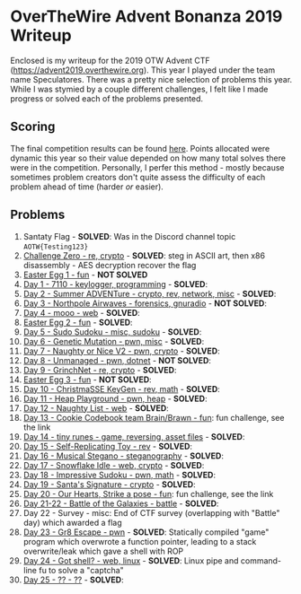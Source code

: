 # OverTheWire Advent Bonanza 2019 Writeup

Enclosed is my writeup for the 2019 OTW Advent CTF (https://advent2019.overthewire.org). This year I played under the team name Speculatores. There was a pretty nice selection of problems this year. While I was stymied by a couple different challenges, I felt like I made progress or solved each of the problems presented.

## Scoring

The final competition results can be found [here](https://advent2019.overthewire.org/dashboard/scoreboard/). Points allocated were dynamic this year so their value depended on how many total solves there were in the competition. Personally, I perfer this method - mostly because sometimes problem creators don't quite assess the difficulty of each problem ahead of time (harder _or_ easier).

## Problems

1. Santaty Flag - __SOLVED__: Was in the Discord channel topic `AOTW{Testing123}`
2. [Challenge Zero - re, crypto](./day0_challenge_zero.md) - __SOLVED__: steg in ASCII art, then x86 disassembly - AES decryption recover the flag
3. [Easter Egg 1 - fun](./easter_egg1.md) - __NOT SOLVED__
4. [Day 1 - 7110 - keylogger, programming](./day1_7110.md) - __SOLVED__: 
5. [Day 2 - Summer ADVENTure - crypto, rev, network, misc](./day2_summer_adventure.md) - __SOLVED__: 
6. [Day 3 - Northpole Airwaves - forensics, gnuradio](./day3_northpole_airwaves.md) - __NOT SOLVED__: 
7. [Day 4 - mooo - web](./day4_mooo.md) - __SOLVED__:
8. [Easter Egg 2 - fun](./easter_egg2.md) - __SOLVED__: 
9. [Day 5 - Sudo Sudoku - misc, sudoku](./day5_sudo_sudoku.md) - __SOLVED__: 
10. [Day 6 - Genetic Mutation - pwn, misc](./day6_genetic_mutation.md) - __SOLVED__: 
11. [Day 7 - Naughty or Nice V2 - pwn, crypto](./day7_naughty_or_nice_v2.md) - __SOLVED__: 
12. [Day 8 - Unmanaged - pwn, dotnet](./day8_unmanaged.md) - __NOT SOLVED__: 
13. [Day 9 - GrinchNet - re, crypto](./day9_grinchnet.md) - __SOLVED__: 
14. [Easter Egg 3 - fun](./easter_egg3.md) - __NOT SOLVED__: 
15. [Day 10 - ChristmaSSE KeyGen - rev, math](./day10_christmasse_keygen.md) - __SOLVED__: 
16. [Day 11 - Heap Playground - pwn, heap](./day11_heap_playground.md) - __SOLVED__: 
17. [Day 12 - Naughty List - web](./day12_naughty_list.md) - __SOLVED__: 
18. [Day 13 - Cookie Codebook team Brain/Brawn - fun](https://github.com/OverTheWireOrg/advent2019-cookiescodebook): fun challenge, see the link
19. [Day 14 - tiny runes - game, reversing, asset files](./day14_tiny_runes.md) - __SOLVED__: 
20. [Day 15 - Self-Replicating Toy - rev](./day15_self_replicating_toy.md) - __SOLVED__: 
21. [Day 16 - Musical Stegano - steganography](./day16_musical_stegano.md) - __SOLVED__: 
22. [Day 17 - Snowflake Idle - web, crypto](./day17_snowflake_idle.md) - __SOLVED__: 
23. [Day 18 - Impressive Sudoku - pwn, math](./day18_impressive_sudoku.md) - __SOLVED__: 
24. [Day 19 - Santa's Signature - crypto](./day19_santas_signature.md) - __SOLVED__: 
25. [Day 20 - Our Hearts, Strike a pose - fun](https://github.com/OverTheWireOrg/advent2019-strikeapose): fun challenge, see the link
26. [Day 21-22 - Battle of the Galaxies - battle](./day21_battle.md) - __SOLVED__: 
27. Day 22 - Survey - misc: End of CTF survey (overlapping with "Battle" day) which awarded a flag 
28. [Day 23 - Gr8 Escape - pwn](./day23_gr8_escape.md) - __SOLVED__: Statically compiled "game" program which overwrote a function pointer, leading to a stack overwrite/leak which gave a shell with ROP
29. [Day 24 - Got shell? - web, linux](./day24_got_shell.md) - __SOLVED__: Linux pipe and command-line fu to solve a "captcha"
30. [Day 25 - ?? - ??](./day25.md) - __SOLVED__: 

